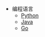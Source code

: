 <!-- 编程语言/_sidebar.md -->

* 编程语言
  * [Python](/编程语言/Python/)
  * [Java](/编程语言/Java/)
  * [Go](/编程语言/Go/)

